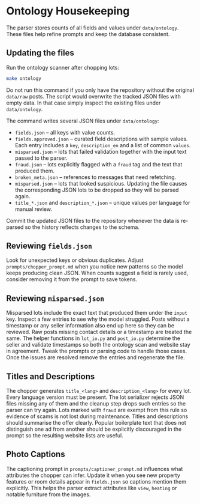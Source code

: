 # Ontology Housekeeping

The parser stores counts of all fields and values under `data/ontology`.
These files help refine prompts and keep the database consistent.

## Updating the files

Run the ontology scanner after chopping lots:

```bash
make ontology
```

Do not run this command if you only have the repository without the original
`data/raw` posts. The script would overwrite the tracked JSON files with empty
data. In that case simply inspect the existing files under `data/ontology`.

The command writes several JSON files under `data/ontology`:

- `fields.json` – all keys with value counts.
- `fields.approved.json` – curated field descriptions with sample values.
  Each entry includes a `key`, `description_en` and a list of common `values`.
- `misparsed.json` – lots that failed validation together with the input
  text passed to the parser.
- `fraud.json` – lots explicitly flagged with a `fraud` tag and the text
  that produced them.
- `broken_meta.json` – references to messages that need refetching.
- `misparsed.json` – lots that looked suspicious. Updating the file causes the
  corresponding JSON lots to be dropped so they will be parsed again.
- `title_*.json` and `description_*.json` – unique values per language for
  manual review.

Commit the updated JSON files to the repository whenever the data is
re-parsed so the history reflects changes to the schema.

## Reviewing `fields.json`

Look for unexpected keys or obvious duplicates. Adjust
`prompts/chopper_prompt.md` when you notice new patterns so the model keeps
producing clean JSON. When counts suggest a field is rarely used, consider
removing it from the prompt to save tokens.

## Reviewing `misparsed.json`

Misparsed lots include the exact text that produced them under the `input`
key. Inspect a few entries to see why the model struggled. Posts without a
timestamp or any seller information also end up here so they can be reviewed.
Raw posts missing contact details or a timestamp are treated the same.  The
helper functions in `lot_io.py` and `post_io.py` determine the seller and
validate timestamps so both the ontology scan and website stay in agreement.
Tweak the prompts or parsing code to handle those cases. Once the issues are
resolved remove the entries and regenerate the file.

## Titles and Descriptions

The chopper generates `title_<lang>` and `description_<lang>` for every lot.
Every language version must be present. The lot serializer rejects JSON
files missing any of them and the cleanup step drops such entries so the
parser can try again. Lots marked with `fraud` are exempt from this rule so
evidence of scams is not lost during maintenance.
Titles and descriptions should summarise the offer clearly. Popular
boilerplate text that does not distinguish one ad from another should be
explicitly discouraged in the prompt so the resulting website lists are
useful.

## Photo Captions

The captioning prompt in `prompts/captioner_prompt.md` influences what
attributes the chopper can infer. Update it when you see new property
features or room details appear in `fields.json` so captions mention them
explicitly. This helps the parser extract attributes like `view`, `heating`
or notable furniture from the images.
